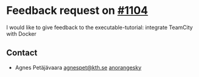 # Feedback request on [#1104](https://github.com/KTH/devops-course/pull/1104)
I would like to give feedback to the executable-tutorial: integrate TeamCity with Docker

## Contact
- Agnes Petäjävaara <agnespet@kth.se> [anorangesky](https://github.com/anorangesky)
